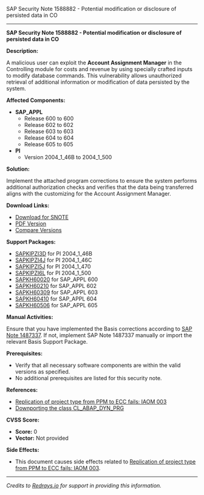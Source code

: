 SAP Security Note 1588882 - Potential modification or disclosure of persisted data in CO

---

**SAP Security Note 1588882 - Potential modification or disclosure of persisted data in CO**

**Description:**

A malicious user can exploit the **Account Assignment Manager** in the Controlling module for costs and revenue by using specially crafted inputs to modify database commands. This vulnerability allows unauthorized retrieval of additional information or modification of data persisted by the system.

**Affected Components:**

- **SAP_APPL**
  - Release 600 to 600
  - Release 602 to 602
  - Release 603 to 603
  - Release 604 to 604
  - Release 605 to 605
- **PI**
  - Version 2004_1_46B to 2004_1_500

**Solution:**

Implement the attached program corrections to ensure the system performs additional authorization checks and verifies that the data being transferred aligns with the customizing for the Account Assignment Manager.

**Download Links:**

- [Download for SNOTE](https://notesdownloads.sap.com/note/0040000009432082017)
- [PDF Version](https://userapps.support.sap.com/sap/support/sfm/notes/print/0001588882?language=en-US&token=82CB26245DD4A45CE3EF8498592FAA90)
- [Compare Versions](https://me.sap.com/notesLatestChanges/0001588882/E/diff)

**Support Packages:**

- [SAPKIPZI3D](https://me.sap.com/supportpackage/SAPKIPZI3D) for PI 2004_1_46B
- [SAPKIPZI4J](https://me.sap.com/supportpackage/SAPKIPZI4J) for PI 2004_1_46C
- [SAPKIPZI5J](https://me.sap.com/supportpackage/SAPKIPZI5J) for PI 2004_1_470
- [SAPKIPZI6L](https://me.sap.com/supportpackage/SAPKIPZI6L) for PI 2004_1_500
- [SAPKH60020](https://me.sap.com/supportpackage/SAPKH60020) for SAP_APPL 600
- [SAPKH60210](https://me.sap.com/supportpackage/SAPKH60210) for SAP_APPL 602
- [SAPKH60309](https://me.sap.com/supportpackage/SAPKH60309) for SAP_APPL 603
- [SAPKH60410](https://me.sap.com/supportpackage/SAPKH60410) for SAP_APPL 604
- [SAPKH60506](https://me.sap.com/supportpackage/SAPKH60506) for SAP_APPL 605

**Manual Activities:**

Ensure that you have implemented the Basis corrections according to [SAP Note 1487337](https://me.sap.com/notes/0001487337). If not, implement SAP Note 1487337 manually or import the relevant Basis Support Package.

**Prerequisites:**

- Verify that all necessary software components are within the valid versions as specified.
- No additional prerequisites are listed for this security note.

**References:**

- [Replication of project type from PPM to ECC fails: IAOM 003](https://me.sap.com/notes/0001646875)
- [Downporting the class CL_ABAP_DYN_PRG](https://me.sap.com/notes/0001487337)

**CVSS Score:**

- **Score:** 0
- **Vector:** Not provided

**Side Effects:**

- This document causes side effects related to [Replication of project type from PPM to ECC fails: IAOM 003](https://me.sap.com/notes/0001646875).

---

*Credits to [Redrays.io](https://redrays.io) for support in providing this information.*